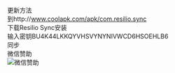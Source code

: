 ﻿更新方法<br>
到http://www.coolapk.com/apk/com.resilio.sync<br>
下载Resilio Sync安装<br>
输入密钥BU4K44LKKQYVHSVYNYNIVWCD6HSOEHLB6<br>
同步<br>
微信赞助<br>
![微信赞助](http://wx4.sinaimg.cn/large/6d79e82agy1ff5stt4g93j2062065wep.jpg)

